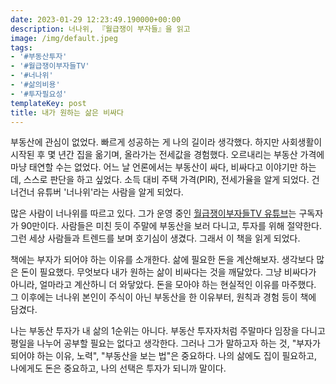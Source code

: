 ```yaml
---
date: 2023-01-29 12:23:49.190000+00:00
description: 너나위, 『월급쟁이 부자들』을 읽고
image: /img/default.jpeg
tags:
- '#부동산투자'
- '#월급쟁이부자들TV'
- '#너나위'
- '#삶의비용'
- '#투자필요성'
templateKey: post
title: 내가 원하는 삶은 비싸다
---
```


부동산에 관심이 없었다. 빠르게 성공하는 게 나의 길이라 생각했다. 하지만 사회생활이 시작된 후 몇 년간 집을 옮기며, 올라가는 전세값을 경험했다. 오르내리는 부동산 가격에 마냥 태연할 수는 없었다. 어느 날 언론에서는 부동산이 싸다, 비싸다고 이야기만 하는데, 스스로 판단을 하고 싶었다. 소득 대비 주택 가격(PIR), 전세가율을 알게 되었다. 건너건너 유튜버 '너나위'라는 사람을 알게 되었다.

많은 사람이 너나위를 따르고 있다. 그가 운영 중인 [월급쟁이부자들TV 유튜브](https://www.youtube.com/@weolbu_official)는 구독자가 90만이다. 사람들은 미친 듯이 주말에 부동산을 보러 다니고, 투자를 위해 절약한다. 그런 세상 사람들과 트렌드를 보며 호기심이 생겼다. 그래서 이 책을 읽게 되었다.

책에는 부자가 되어야 하는 이유를 소개한다. 삶에 필요한 돈을 계산해보자. 생각보다 많은 돈이 필요했다. 무엇보다 내가 원하는 삶이 비싸다는 것을 깨달았다. 그냥 비싸다가 아니라, 얼마라고 계산하니 더 와닿았다. 돈을 모아야 하는 현실적인 이유를 마주했다. 그 이후에는 너나위 본인이 주식이 아닌 부동산을 한 이유부터, 원칙과 경험 등이 책에 담겼다.

나는 부동산 투자가 내 삶의 1순위는 아니다. 부동산 투자자처럼 주말마다 임장을 다니고 평일을 나누어 공부할 필요는 없다고 생각한다. 그러나 그가 말하고자 하는 것, "부자가 되어야 하는 이유, 노력", "부동산을 보는 법"은 중요하다. 나의 삶에도 집이 필요하고, 나에게도 돈은 중요하고, 나의 선택은 투자가 되니까 말이다.